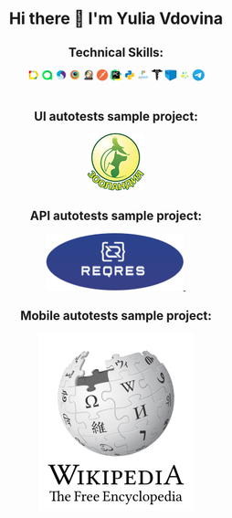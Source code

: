 <div align="center">
<h1 style="border-bottom: none;">Hi there 👋 I'm Yulia Vdovina </h1>
</div>

<div align="center">
  <h2 style="border-bottom: none;" align="center">Technical Skills:</h2>
  <img width="4%" title="Allure" src="logo/Allure.svg">
  <img width="4%" title="Allure TestOps" src="logo/Allure_TO.svg">
  <img width="4%" title="Appium" src="logo/appium.svg">
  <img width="4%" title="Browserstack" src="logo/browserstack.svg">
  <img width="4%" title="Jenkins" src="logo/jenkins.png">
  <img width="4%" title="Postman" src="logo/postman.png">
  <img width="4%" title="PyCharm" src="logo/pycharm.png">
  <img width="4%" title="Python" src="logo/python.svg">
  <img width="4%" title="pytest" src="logo/pytest.png">
  <img width="4%" title="Requests" src="logo/request.png">
  <img width="4%" title="Selenoid" src="logo/selenoid.png">
  <img width="4%" title="Selene" src="logo/selene.png">
  <img width="4%" title="Telegram" src="logo/telegram.svg">
</div>
<br>

<div align="center">
  <h2 style="border-bottom: none;" align="center">UI autotests sample project:</h2>
<!-- </br> -->
<a target="_blank" href="https://github.com/yulya9999/zoolandia-project-tests"><img title="zoolandia" src="logo/logo-zoolandia.png"></a>
</div>

<div align="center">
  <h2 style="border-bottom: none;" align="center">API autotests sample project:</h2>
<!-- </br> -->
<a target="_blank" href="https://github.com/yulya9999/reqres-project-tests"><img src="logo/logo-reqres.png" width="240" height="100"/>&nbsp</a>
</div>

<div align="center">
  <h2 style="border-bottom: none;" align="center">Mobile autotests sample project:</h2>
<!-- </br> -->
<a target="_blank" href="https://github.com/yulya9999/wikipedia-mobile-project-tests"><img title="wikipedia" src="logo/logo-wikipedia.svg"></a>
</div>